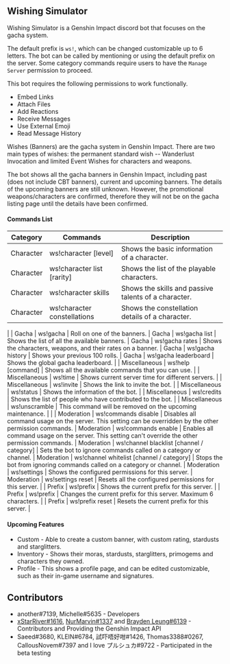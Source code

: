 ## Wishing Simulator

Wishing Simulator is a Genshin Impact discord bot that focuses on the gacha system.

The default prefix is `ws!`, which can be changed customizable up to 6 letters. The bot can be called by mentioning or using the default prefix on the server.
Some category commands require users to have the `Manage Server` permission to proceed.

This bot requires the following permissions to work functionally.
- Embed Links
- Attach Files
- Add Reactions
- Receive Messages
- Use External Emoji
- Read Message History

Wishes (Banners) are the gacha system in Genshin Impact. There are two main types of wishes: the permanent standard wish -- Wanderlust Invocation and limited Event Wishes for characters and weapons.

The bot shows all the gacha banners in Genshin Impact, including past (does not include CBT banners), current and upcoming banners.
The details of the upcoming banners are still unknown. However, the promotional weapons/characters are confirmed, therefore they will not be on the gacha listing page until the details have been confirmed.

#### Commands List
| Category | Commands | Description |
| -        | -        | -           |
| Character | ws!character <name> [level]        | Shows the basic information of a character. |
| Character | ws!character list [rarity]         | Shows the list of the playable characters. |
| Character | ws!character skills <name>         | Shows the skills and passive talents of a character. |
| Character | ws!character constellations <name> | Shows the constellation details of a character. |
|
| Gacha | ws!gacha <banner>    | Roll on one of the banners.
| Gacha | ws!gacha list        | Shows the list of all the available banners.
| Gacha | ws!gacha rates       | Shows the characters, weapons, and their rates on a banner.
| Gacha | ws!gacha history     | Shows your previous 100 rolls.
| Gacha | ws!gacha leaderboard | Shows the global gacha leaderboard.
|
| Miscellaneous | ws!help [command] | Shows all the available commands that you can use.    |
| Miscellaneous | ws!time | Shows current server time for different servers.                |
| Miscellaneous | ws!invite | Shows the link to invite the bot.                             |
| Miscellaneous | ws!status | Shows the information of the bot.                             |
| Miscellaneous | ws!credits | Shows the list of people who have contributed to the bot.    |
| Miscellaneous | ws!unscramble | This command will be removed on the upcoming maintenance. |
|
| Moderation | ws!commands disable                       | Disables all command usage on the server. This setting can be overridden by the other permission commands.
| Moderation | ws!commands enable                        | Enables all command usage on the server. This setting can't override the other permission commands.
| Moderation | ws!channel blacklist [channel / category] | Sets the bot to ignore commands called on a category or channel.
| Moderation | ws!channel whitelist [channel / category] | Stops the bot from ignoring commands called on a category or channel.
| Moderation | ws!settings                               | Shows the configured permissions for this server.
| Moderation | ws!settings reset                         | Resets all the configured permissions for this server.
|
| Prefix | ws!prefix | Shows the current prefix for this server.                                  |
| Prefix | ws!prefix <string> | Changes the current prefix for this server. Maximum 6 characters. |
| Prefix | ws!prefix reset | Resets the current prefix for this server.                           |

#### Upcoming Features
- Custom - Able to create a custom banner, with custom rating, stardusts and starglitters.
- Inventory - Shows their moras, stardusts, starglitters, primogems and characters they owned.
- Profile - This shows a profile page, and can be edited customizable, such as their in-game username and signatures.

## Contributors
- another#7139, Michelle#5635 - Developers
- [xStarRiver#1616](https://github.com/xStarRiver), [NurMarvin#1337](https://github.com/NurMarvin) and [Brayden Leung#6139](https://www.twitch.tv/braydenleung_twitch) - Contributors and Providing the Genshin Impact API
- Saeed#3680, KLEIN#6784, 試吓唔好咁#1426, Thomas3388#0267, CallousNovem#7397 and I love プルシュカ#9722 - Participated in the beta testing
